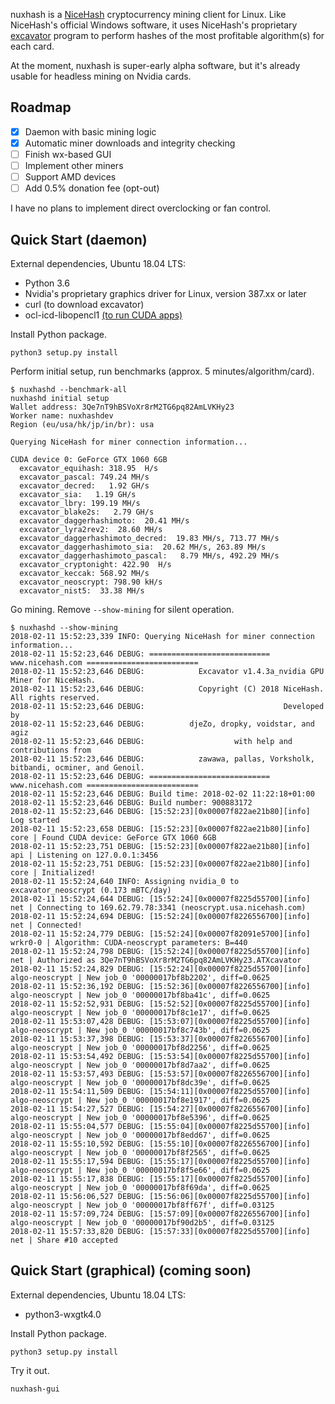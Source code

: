 nuxhash is a [NiceHash](https://nicehash.com) cryptocurrency mining client for
Linux. Like NiceHash's official Windows software, it uses NiceHash's proprietary
[excavator](https://github.com/nicehash/excavator) program to perform hashes of
the most profitable algorithm(s) for each card.

At the moment, nuxhash is super-early alpha software, but it's already usable
for headless mining on Nvidia cards.

## Roadmap

- [x] Daemon with basic mining logic
- [x] Automatic miner downloads and integrity checking
- [ ] Finish wx-based GUI
- [ ] Implement other miners
- [ ] Support AMD devices
- [ ] Add 0.5% donation fee (opt-out)

I have no plans to implement direct overclocking or fan control.

## Quick Start (daemon)

External dependencies, Ubuntu 18.04 LTS:

* Python 3.6
* Nvidia's proprietary graphics driver for Linux, version 387.xx or later
* curl (to download excavator)
* ocl-icd-libopencl1 [(to run CUDA apps)](https://askubuntu.com/questions/1032430/opencl-with-nvidia-390-on-ubunut-18-04)

Install Python package.

```
python3 setup.py install
```

Perform initial setup, run benchmarks (approx. 5 minutes/algorithm/card).

```
$ nuxhashd --benchmark-all
nuxhashd initial setup
Wallet address: 3Qe7nT9hBSVoXr8rM2TG6pq82AmLVKHy23
Worker name: nuxhashdev
Region (eu/usa/hk/jp/in/br): usa

Querying NiceHash for miner connection information...

CUDA device 0: GeForce GTX 1060 6GB
  excavator_equihash: 318.95  H/s
  excavator_pascal: 749.24 MH/s
  excavator_decred:   1.92 GH/s
  excavator_sia:   1.19 GH/s
  excavator_lbry: 199.19 MH/s
  excavator_blake2s:   2.79 GH/s
  excavator_daggerhashimoto:  20.41 MH/s
  excavator_lyra2rev2:  28.60 MH/s
  excavator_daggerhashimoto_decred:  19.83 MH/s, 713.77 MH/s
  excavator_daggerhashimoto_sia:  20.62 MH/s, 263.89 MH/s
  excavator_daggerhashimoto_pascal:   8.79 MH/s, 492.29 MH/s
  excavator_cryptonight: 422.90  H/s
  excavator_keccak: 568.92 MH/s
  excavator_neoscrypt: 798.90 kH/s
  excavator_nist5:  33.38 MH/s
```

Go mining. Remove `--show-mining` for silent operation.

```
$ nuxhashd --show-mining
2018-02-11 15:52:23,339 INFO: Querying NiceHash for miner connection information...
2018-02-11 15:52:23,646 DEBUG: =========================== www.nicehash.com =========================
2018-02-11 15:52:23,646 DEBUG:            Excavator v1.4.3a_nvidia GPU Miner for NiceHash.
2018-02-11 15:52:23,646 DEBUG:            Copyright (C) 2018 NiceHash. All rights reserved.
2018-02-11 15:52:23,646 DEBUG:                               Developed by
2018-02-11 15:52:23,646 DEBUG:          djeZo, dropky, voidstar, and agiz
2018-02-11 15:52:23,646 DEBUG:                    with help and contributions from
2018-02-11 15:52:23,646 DEBUG:            zawawa, pallas, Vorksholk, bitbandi, ocminer, and Genoil.
2018-02-11 15:52:23,646 DEBUG: =========================== www.nicehash.com =========================
2018-02-11 15:52:23,646 DEBUG: Build time: 2018-02-02 11:22:18+01:00
2018-02-11 15:52:23,646 DEBUG: Build number: 900883172
2018-02-11 15:52:23,646 DEBUG: [15:52:23][0x00007f822ae21b80][info] Log started
2018-02-11 15:52:23,658 DEBUG: [15:52:23][0x00007f822ae21b80][info] core | Found CUDA device: GeForce GTX 1060 6GB
2018-02-11 15:52:23,751 DEBUG: [15:52:23][0x00007f822ae21b80][info] api | Listening on 127.0.0.1:3456
2018-02-11 15:52:23,751 DEBUG: [15:52:23][0x00007f822ae21b80][info] core | Initialized!
2018-02-11 15:52:24,640 INFO: Assigning nvidia_0 to excavator_neoscrypt (0.173 mBTC/day)
2018-02-11 15:52:24,644 DEBUG: [15:52:24][0x00007f8225d55700][info] net | Connecting to 169.62.79.78:3341 (neoscrypt.usa.nicehash.com)
2018-02-11 15:52:24,694 DEBUG: [15:52:24][0x00007f8226556700][info] net | Connected!
2018-02-11 15:52:24,779 DEBUG: [15:52:24][0x00007f82091e5700][info] wrkr0-0 | Algorithm: CUDA-neoscrypt parameters: B=440
2018-02-11 15:52:24,798 DEBUG: [15:52:24][0x00007f8225d55700][info] net | Authorized as 3Qe7nT9hBSVoXr8rM2TG6pq82AmLVKHy23.ATXcavator
2018-02-11 15:52:24,829 DEBUG: [15:52:24][0x00007f8225d55700][info] algo-neoscrypt | New job_0 '00000017bf8b2202', diff=0.0625
2018-02-11 15:52:36,192 DEBUG: [15:52:36][0x00007f8226556700][info] algo-neoscrypt | New job_0 '00000017bf8ba41c', diff=0.0625
2018-02-11 15:52:52,931 DEBUG: [15:52:52][0x00007f8225d55700][info] algo-neoscrypt | New job_0 '00000017bf8c1e17', diff=0.0625
2018-02-11 15:53:07,428 DEBUG: [15:53:07][0x00007f8225d55700][info] algo-neoscrypt | New job_0 '00000017bf8c743b', diff=0.0625
2018-02-11 15:53:37,398 DEBUG: [15:53:37][0x00007f8226556700][info] algo-neoscrypt | New job_0 '00000017bf8d2256', diff=0.0625
2018-02-11 15:53:54,492 DEBUG: [15:53:54][0x00007f8225d55700][info] algo-neoscrypt | New job_0 '00000017bf8d7aa2', diff=0.0625
2018-02-11 15:53:57,493 DEBUG: [15:53:57][0x00007f8226556700][info] algo-neoscrypt | New job_0 '00000017bf8dc39e', diff=0.0625
2018-02-11 15:54:11,509 DEBUG: [15:54:11][0x00007f8225d55700][info] algo-neoscrypt | New job_0 '00000017bf8e1917', diff=0.0625
2018-02-11 15:54:27,527 DEBUG: [15:54:27][0x00007f8226556700][info] algo-neoscrypt | New job_0 '00000017bf8e5396', diff=0.0625
2018-02-11 15:55:04,577 DEBUG: [15:55:04][0x00007f8225d55700][info] algo-neoscrypt | New job_0 '00000017bf8edd67', diff=0.0625
2018-02-11 15:55:10,592 DEBUG: [15:55:10][0x00007f8226556700][info] algo-neoscrypt | New job_0 '00000017bf8f2565', diff=0.0625
2018-02-11 15:55:17,594 DEBUG: [15:55:17][0x00007f8225d55700][info] algo-neoscrypt | New job_0 '00000017bf8f5e66', diff=0.0625
2018-02-11 15:55:17,838 DEBUG: [15:55:17][0x00007f8225d55700][info] algo-neoscrypt | New job_0 '00000017bf8f69da', diff=0.0625
2018-02-11 15:56:06,527 DEBUG: [15:56:06][0x00007f8225d55700][info] algo-neoscrypt | New job_0 '00000017bf8ff67f', diff=0.03125
2018-02-11 15:57:09,724 DEBUG: [15:57:09][0x00007f8226556700][info] algo-neoscrypt | New job_0 '00000017bf90d2b5', diff=0.03125
2018-02-11 15:57:33,820 DEBUG: [15:57:33][0x00007f8225d55700][info] net | Share #10 accepted
```

## Quick Start (graphical) (coming soon)

External dependencies, Ubuntu 18.04 LTS:

* python3-wxgtk4.0

Install Python package.

```
python3 setup.py install
```

Try it out.

```
nuxhash-gui
```
